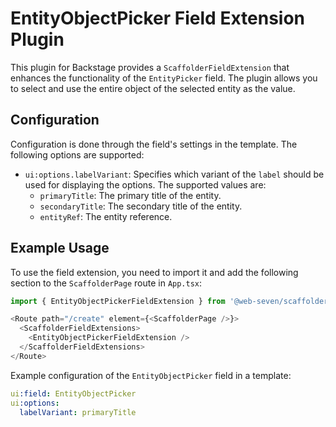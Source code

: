 # EntityObjectPicker Field Extension Plugin

This plugin for Backstage provides a `ScaffolderFieldExtension` that enhances the functionality of the `EntityPicker` field. The plugin allows you to select and use the entire object of the selected entity as the value.

## Configuration

Configuration is done through the field's settings in the template. The following options are supported:

- `ui:options.labelVariant`: Specifies which variant of the `label` should be used for displaying the options. The supported values are:
  - `primaryTitle`: The primary title of the entity.
  - `secondaryTitle`: The secondary title of the entity.
  - `entityRef`: The entity reference.

## Example Usage

To use the field extension, you need to import it and add the following section to the `ScaffolderPage` route in `App.tsx`:

```javascript
import { EntityObjectPickerFieldExtension } from '@web-seven/scaffolder-field-extensions';

<Route path="/create" element={<ScaffolderPage />}>
  <ScaffolderFieldExtensions>
    <EntityObjectPickerFieldExtension />
  </ScaffolderFieldExtensions>
</Route>
```

Example configuration of the `EntityObjectPicker` field in a template:

```yaml
ui:field: EntityObjectPicker
ui:options:
  labelVariant: primaryTitle
```